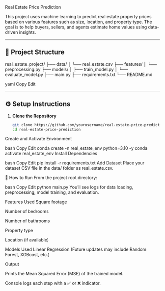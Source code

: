  Real Estate Price Prediction

This project uses machine learning to predict real estate property prices based on various features such as size, location, and property type. The goal is to help buyers, sellers, and agents estimate home values using data-driven insights.

---

## 📁 Project Structure

real_estate_project/
├── data/
│ └── real_estate.csv
├── features/
│ └── preprocessing.py
├── models/
│ ├── train_model.py
│ └── evaluate_model.py
├── main.py
├── requirements.txt
└── README.md

yaml
Copy
Edit

---

## ⚙️ Setup Instructions

1. **Clone the Repository**  
   ```bash
   git clone https://github.com/yourusername/real-estate-price-prediction.git
   cd real-estate-price-prediction
Create and Activate Environment

bash
Copy
Edit
conda create -n real_estate_env python=3.10 -y
conda activate real_estate_env
Install Dependencies

bash
Copy
Edit
pip install -r requirements.txt
Add Dataset
Place your dataset CSV file in the data/ folder as real_estate.csv.

🚀 How to Run
From the project root directory:

bash
Copy
Edit
python main.py
You’ll see logs for data loading, preprocessing, model training, and evaluation.

 Features Used
Square footage

Number of bedrooms

Number of bathrooms

Property type

Location (if available)

 Models Used
Linear Regression
(Future updates may include Random Forest, XGBoost, etc.)

 Output

Prints the Mean Squared Error (MSE) of the trained model.

Console logs each step with a ✅ or ❌ indicator.

